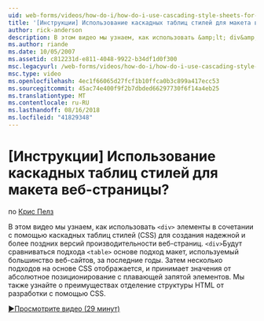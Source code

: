 ```yaml
---
uid: web-forms/videos/how-do-i/how-do-i-use-cascading-style-sheets-for-web-page-layout
title: '[Инструкции] Использование каскадных таблиц стилей для макета веб-страницы? | Документы Майкрософт'
author: rick-anderson
description: В этом видео мы узнаем, как использовать &amp;lt; div&amp;gt; элементы в сочетании с помощью каскадных таблиц стилей (CSS) для создания надежной и более поздних версий производительности web p...
ms.author: riande
ms.date: 10/05/2007
ms.assetid: c812231d-e811-4048-9922-b34df1d0f300
msc.legacyurl: /web-forms/videos/how-do-i/how-do-i-use-cascading-style-sheets-for-web-page-layout
msc.type: video
ms.openlocfilehash: 4ec1f66065d27fcf1b10ffca0b3c899a417ecc53
ms.sourcegitcommit: 45ac74e400f9f2b7dbded66297730f6f14a4eb25
ms.translationtype: MT
ms.contentlocale: ru-RU
ms.lasthandoff: 08/16/2018
ms.locfileid: "41829348"
---
```

<a name="how-do-i-use-cascading-style-sheets-for-web-page-layout"></a>[Инструкции] Использование каскадных таблиц стилей для макета веб-страницы?
====================
по [Крис Пелз](https://twitter.com/chrispels)

В этом видео мы узнаем, как использовать `<div>` элементы в сочетании с помощью каскадных таблиц стилей (CSS) для создания надежной и более поздних версий производительности веб-страниц. `<div>`Будут сравниваться подхода `<table>` основе подход макет, используемый большинство веб-сайтов, за последние годы. Затем несколько подходов на основе CSS отображается, и принимает значения от абсолютное позиционирование с плавающей запятой элементов. Мы также узнайте о преимуществах отделение структуры HTML от разработки с помощью CSS.

[&#9654;Просмотрите видео (29 минут)](https://channel9.msdn.com/Blogs/ASP-NET-Site-Videos/how-do-i-use-cascading-style-sheets-for-web-page-layout)
